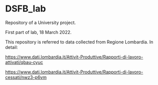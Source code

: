 # DSFB_lab
Repository of a University project.

First part of lab, 18 March 2022.

This repository is referred to data collected from Regione Lombardia. 
In detail: 

https://www.dati.lombardia.it/Attivit-Produttive/Rapporti-di-lavoro-attivati/qbau-cyuc

https://www.dati.lombardia.it/Attivit-Produttive/Rapporti-di-lavoro-cessati/nwz3-p6vm

